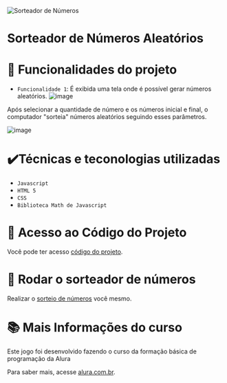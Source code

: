 ![Sorteador de Números](https://github.com/gleekrj/sorteador-numeros/assets/14200021/7fc91c61-2c09-4f0a-8b70-6ec272ae160b)

# Sorteador de Números Aleatórios

# 🔨 Funcionalidades do projeto

- `Funcionalidade 1`: É exibida uma tela onde é possível gerar números aleatórios.
![image](https://github.com/gleekrj/sorteador-numeros/assets/14200021/14593951-f389-4032-922b-ff82c20e7a89)

Após selecionar a quantidade de número e os números inicial e final, o computador "sorteia" números aleatórios seguindo esses parâmetros.

![image](https://github.com/gleekrj/sorteador-numeros/assets/14200021/f5a741f5-4103-4894-882f-328cd23f927d)

# ✔️Técnicas e teconologias utilizadas
- `Javascript`
- `HTML 5`
- `CSS`
- `Biblioteca Math de Javascript`

# 📁 Acesso ao Código do Projeto
Você pode ter acesso [código do projeto](https://github.com/gleekrj/sorteador-numeros/tree/main "Acesso ao código").

# 🎲 Rodar o sorteador de números
Realizar o [sorteio de números](https://sorteador-numeros-eta.vercel.app/ "Sorteio de Números") você mesmo.

# 📚 Mais Informações do curso
Este jogo foi desenvolvido fazendo o curso da formação básica de programação da Alura

Para saber mais, acesse [alura.com.br](https://alura.com.br "Alura").
